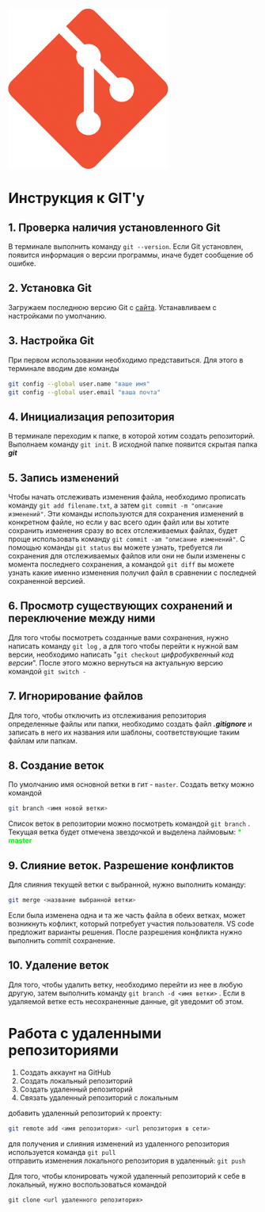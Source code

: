 ![logo](git-logo.png)
# Инструкция к GIT'у
## 1. Проверка наличия установленного Git
В терминале выполнить команду `git --version`. Если Git установлен, появится информация о версии программы, иначе будет сообщение об ошибке.

## 2. Установка Git
Загружаем последнюю версию Git с [сайта](https://git-scm.com/downloads). Устанавливаем с настройками по умолчанию. 

## 3. Настройка Git
При первом использовании необходимо представиться. Для этого в терминале вводим две команды
```Bash
git config --global user.name "ваше имя"
git config --global user.email "ваша почта"
```

## 4. Инициализация репозитория
В терминале переходим к папке, в которой хотим создать репозиторий. Выполнаем команду `git init`. В исходной папке появится скрытая папка ***git*** 

## 5. Запись изменений
Чтобы начать отслеживать изменения файла, необходимо прописать команду `git add filename.txt`, а затем `git commit -m "описание изменений"`. Эти команды используются для сохранения изменений в конкретном файле, но если у вас всего один файл или вы хотите сохранить изменения сразу во всех отслеживаемых файлах, будет проще использовать команду `git commit -am "описание изменений"`. С помощью команды `git status` вы  можете узнать, требуется ли сохранения для отслеживаемых файлов или они не были изменены с момента последнего сохранения, а командой `git diff` вы можете узнать какие именно изменения получил файл в сравнении с последней сохраненной версией.

## 6. Просмотр существующих сохранений и переключение между ними
Для того чтобы посмотреть созданные вами сохранения, нужно написать команду `git log` , а для того чтобы перейти к нужной вам версии, необходимо написать "`git checkout` *цифробуквенный код версии*". После этого можно вернуться на актуальную версию командой `git switch -`  

## 7. Игнорирование файлов
Для того, чтобы отключить из отслеживания репозитория определенные файлы или папки, необходимо создать файл _**.gitignore**_ и записать в него их названия или шаблоны, соответствующие таким файлам или папкам.

## 8. Создание веток
По умолчанию имя основной ветки в гит - `master`. Создать ветку можно командой
```Bash
git branch <имя новой ветки>
```
Список веток в репозитории можно посмотреть командой `git branch` .
Текущая ветка будет отмечена звездочкой и выделена лаймовым: <font color="lime">__* master__</font>

## 9. Слияние веток. Разрешение конфликтов
Для слияния текущей ветки с выбранной, нужно выполнить команду:
```Bash
git merge <название выбранной ветки>
```
Если была изменена одна и та же часть файла в обеих ветках, может возникнуть кофликт, который потребует участия пользователя. VS code предложит варианты решения. После разрешения конфликта нужно выполнить commit сохранение.

## 10. Удаление веток
Для того, чтобы удалить ветку, необходимо перейти из нее в любую другую, затем выполнить команду `git branch -d <имя ветки>` . Если в удаляемой ветке есть несохраненные данные, git уведомит об этом.

# Работа с удаленными репозиториями
1. Создать аккаунт на GitHub
2. Создать локальный репозиторий
3. Создать удаленный репозиторий
4. Связать удаленный репозиторий с локальным

добавить удаленный репозиторий к проекту:
```Bash
git remote add <имя репозитория> <url репозитория в сети>
```
для получения и слияния изменений из удаленного репозитория используется команда `git pull`<br>
отправить изменения локального репозитория в удаленный: `git push`

Для того, чтобы клонировать чужой удаленный репозиторий к себе в локальный, нужно воспользоваться командой 
```
git clone <url удаленного репозитория>
```

